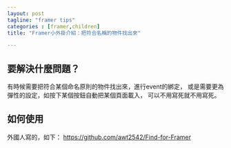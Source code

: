 ```yaml
---
layout: post
tagline: "framer tips"
categories : [framer,children]
title: "Framer小外掛介紹：把符合名稱的物件找出來"

---
```


## 要解決什麼問題？
有時候需要把符合某個命名原則的物件找出來，進行event的綁定，
或是需要更為彈性的設定，如按下某個按鈕自動把某個頁面載入，
可以不用寫死就不用寫死。


## 如何使用

外國人寫的，如下：
https://github.com/awt2542/Find-for-Framer